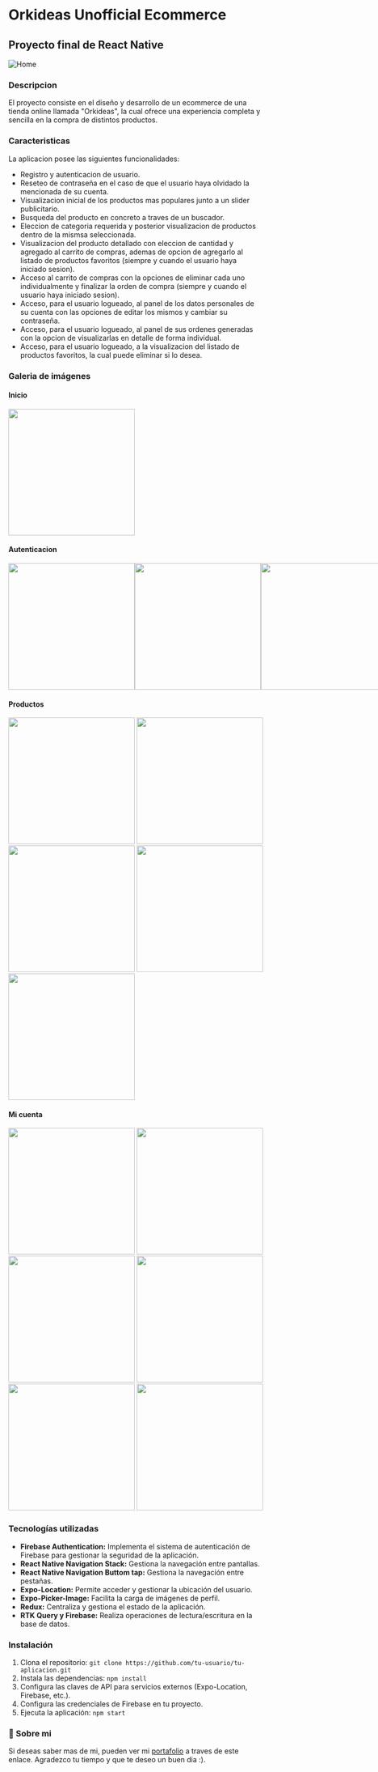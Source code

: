 # Orkideas Unofficial Ecommerce
## Proyecto final de React Native

![Home](https://res.cloudinary.com/lucalagos/image/upload/v1712326821/orkideas-ecommerce/logos_coderhouse_swcuwv.png)

### Descripcion

El proyecto consiste en el diseño y desarrollo de un ecommerce de una tienda online llamada "Orkideas", la cual ofrece una experiencia completa y sencilla en la compra de distintos productos.

### Caracteristicas

La aplicacion posee las siguientes funcionalidades:

* Registro y autenticacion de usuario.
* Reseteo de contraseña en el caso de que el usuario haya olvidado la mencionada de su cuenta.
* Visualizacion inicial de los productos mas populares junto a un slider publicitario.
* Busqueda del producto en concreto a traves de un buscador.
* Eleccion de categoria requerida y posterior visualizacion de productos dentro de la mismsa seleccionada.
* Visualizacion del producto detallado con eleccion de cantidad y agregado al carrito de compras, ademas de opcion de agregarlo al listado de productos favoritos (siempre y cuando el usuario haya iniciado sesion).
* Acceso al carrito de compras con la opciones de eliminar cada uno individualmente y finalizar la orden de compra (siempre y cuando el usuario haya iniciado sesion).
* Acceso, para el usuario logueado, al panel de los datos personales de su cuenta con las opciones de editar los mismos y cambiar su contraseña.
* Acceso, para el usuario logueado, al panel de sus ordenes generadas con la opcion de visualizarlas en detalle de forma individual.
* Acceso, para el usuario logueado, a la visualizacion del listado de productos favoritos, la cual puede eliminar si lo desea.

### Galeria de imágenes

#### Inicio

<div>
    <img src="https://res.cloudinary.com/lucalagos/image/upload/v1712326822/orkideas-ecommerce/home_w5tobn.png" width="250"/>
</div>

#### Autenticacion

<div style="display: flex; flex-direction: row; gap: 25">
    <img src="https://res.cloudinary.com/lucalagos/image/upload/v1712326822/orkideas-ecommerce/login_i7fci7.png" width="250"/>
    <img src="https://res.cloudinary.com/lucalagos/image/upload/v1712326827/orkideas-ecommerce/register_moxvio.png" width="250"/>
    <img src="https://res.cloudinary.com/lucalagos/image/upload/v1712326827/orkideas-ecommerce/register2_ghn4rg.png" width="250"/>
    <img src="https://res.cloudinary.com/lucalagos/image/upload/v1712326822/orkideas-ecommerce/change-password_o1e8dl.png" width="250"/>
</div>

#### Productos

<div>
    <img src="https://res.cloudinary.com/lucalagos/image/upload/v1712326822/orkideas-ecommerce/modal-searcher_rnu3cd.png" width="250"/>
    <img src="https://res.cloudinary.com/lucalagos/image/upload/v1712326822/orkideas-ecommerce/modal-category_mqr24z.png" width="250"/>
    <img src="https://res.cloudinary.com/lucalagos/image/upload/v1712326827/orkideas-ecommerce/products-by-category_gqxfxm.png" width="250"/>
    <img src="https://res.cloudinary.com/lucalagos/image/upload/v1712326826/orkideas-ecommerce/product-detail_jjtag9.png" width="250"/>
    <img src="https://res.cloudinary.com/lucalagos/image/upload/v1712326828/orkideas-ecommerce/shopping-cart_xqougy.png" width="250"/>
</div>

#### Mi cuenta

<div>
    <img src="https://res.cloudinary.com/lucalagos/image/upload/v1712326823/orkideas-ecommerce/my-profile_rv0kuw.png" width="250"/>
    <img src="https://res.cloudinary.com/lucalagos/image/upload/v1712326828/orkideas-ecommerce/update-account_yukbf5.png" width="250"/>
    <img src="https://res.cloudinary.com/lucalagos/image/upload/v1712326828/orkideas-ecommerce/update-account2_y7n83z.png" width="250"/>
    <img src="https://res.cloudinary.com/lucalagos/image/upload/v1712326823/orkideas-ecommerce/my-favs_nmnvmj.png" width="250"/>
    <img src="https://res.cloudinary.com/lucalagos/image/upload/v1712326823/orkideas-ecommerce/my-orders_v8sdud.png" width="250"/>
    <img src="https://res.cloudinary.com/lucalagos/image/upload/v1712326824/orkideas-ecommerce/order-detail_ycp1ro.png" width="250"/>
</div>

### Tecnologías utilizadas

- **Firebase Authentication:** Implementa el sistema de autenticación de Firebase para gestionar la seguridad de la aplicación.
- **React Native Navigation Stack:** Gestiona la navegación entre pantallas.
- **React Native Navigation Buttom tap:** Gestiona la navegación entre pestañas.
- **Expo-Location:** Permite acceder y gestionar la ubicación del usuario.
- **Expo-Picker-Image:** Facilita la carga de imágenes de perfil.
- **Redux:** Centraliza y gestiona el estado de la aplicación.
- **RTK Query y Firebase:** Realiza operaciones de lectura/escritura en la base de datos.

### Instalación

1. Clona el repositorio: `git clone https://github.com/tu-usuario/tu-aplicacion.git`
2. Instala las dependencias: `npm install`
3. Configura las claves de API para servicios externos (Expo-Location, Firebase, etc.).
4. Configura las credenciales de Firebase en tu proyecto.
5. Ejecuta la aplicación: `npm start`

### 🚀 Sobre mi

Si deseas saber mas de mi, pueden ver mi [portafolio](https://luca-lagos.vercel.app/) a traves de este enlace. Agradezco tu tiempo y que te deseo un buen dia :).